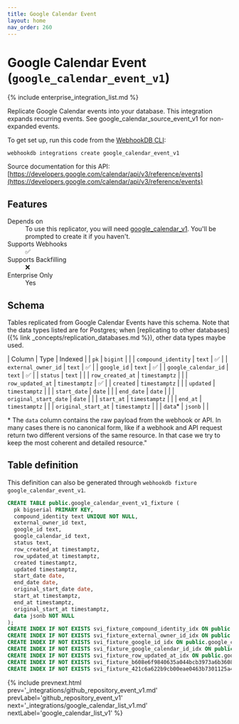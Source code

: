 ```yaml
---
title: Google Calendar Event
layout: home
nav_order: 260
---
```


# Google Calendar Event (`google_calendar_event_v1`)

{% include enterprise_integration_list.md %}


Replicate Google Calendar events into your database. This integration expands recurring events. See google_calendar_source_event_v1 for non-expanded events.

To get set up, run this code from the [WebhookDB CLI](https://webhookdb.com/terminal):
```
webhookdb integrations create google_calendar_event_v1
```

Source documentation for this API: [https://developers.google.com/calendar/api/v3/reference/events](https://developers.google.com/calendar/api/v3/reference/events)

## Features

<dl>
<dt>Depends on</dt>
<dd>To use this replicator, you will need <a href="{% link _integrations/google_calendar_v1.md %}">google_calendar_v1</a>. You'll be prompted to create it if you haven't.</dd>

<dt>Supports Webhooks</dt>
<dd>✅</dd>
<dt>Supports Backfilling</dt>
<dd>❌</dd>
<dt>Enterprise Only</dt>
<dd>Yes</dd>

</dl>

## Schema

Tables replicated from Google Calendar Events have this schema.
Note that the data types listed are for Postgres;
when [replicating to other databases]({% link _concepts/replication_databases.md %}),
other data types maybe used.

| Column | Type | Indexed |
| `pk` | `bigint` |  |
| `compound_identity` | `text` | ✅ |
| `external_owner_id` | `text` | ✅ |
| `google_id` | `text` | ✅ |
| `google_calendar_id` | `text` | ✅ |
| `status` | `text` |  |
| `row_created_at` | `timestamptz` |  |
| `row_updated_at` | `timestamptz` | ✅ |
| `created` | `timestamptz` |  |
| `updated` | `timestamptz` |  |
| `start_date` | `date` |  |
| `end_date` | `date` |  |
| `original_start_date` | `date` |  |
| `start_at` | `timestamptz` |  |
| `end_at` | `timestamptz` |  |
| `original_start_at` | `timestamptz` |  |
| `data`* | `jsonb` |  |

<span class="fs-3">* The `data` column contains the raw payload from the webhook or API.
In many cases there is no canonical form, like if a webhook and API request return
two different versions of the same resource.
In that case we try to keep the most coherent and detailed resource."</span>

## Table definition

This definition can also be generated through `webhookdb fixture google_calendar_event_v1`.

```sql
CREATE TABLE public.google_calendar_event_v1_fixture (
  pk bigserial PRIMARY KEY,
  compound_identity text UNIQUE NOT NULL,
  external_owner_id text,
  google_id text,
  google_calendar_id text,
  status text,
  row_created_at timestamptz,
  row_updated_at timestamptz,
  created timestamptz,
  updated timestamptz,
  start_date date,
  end_date date,
  original_start_date date,
  start_at timestamptz,
  end_at timestamptz,
  original_start_at timestamptz,
  data jsonb NOT NULL
);
CREATE INDEX IF NOT EXISTS svi_fixture_compound_identity_idx ON public.google_calendar_event_v1_fixture (compound_identity);
CREATE INDEX IF NOT EXISTS svi_fixture_external_owner_id_idx ON public.google_calendar_event_v1_fixture (external_owner_id);
CREATE INDEX IF NOT EXISTS svi_fixture_google_id_idx ON public.google_calendar_event_v1_fixture (google_id);
CREATE INDEX IF NOT EXISTS svi_fixture_google_calendar_id_idx ON public.google_calendar_event_v1_fixture (google_calendar_id);
CREATE INDEX IF NOT EXISTS svi_fixture_row_updated_at_idx ON public.google_calendar_event_v1_fixture (row_updated_at);
CREATE INDEX IF NOT EXISTS svi_fixture_b608e6f9840635a044bcb3973a6b3608_idx ON public.google_calendar_event_v1_fixture (external_owner_id, google_calendar_id, start_at, end_at) WHERE (("status" IS DISTINCT FROM 'cancelled') AND ("start_at" IS NOT NULL));
CREATE INDEX IF NOT EXISTS svi_fixture_421c6a622b9cb00eae0463b7301125a4_idx ON public.google_calendar_event_v1_fixture (external_owner_id, google_calendar_id, start_date, end_date) WHERE (("status" IS DISTINCT FROM 'cancelled') AND ("start_date" IS NOT NULL));
```

{% include prevnext.html prev='_integrations/github_repository_event_v1.md' prevLabel='github_repository_event_v1' next='_integrations/google_calendar_list_v1.md' nextLabel='google_calendar_list_v1' %}
